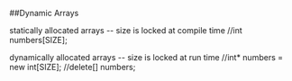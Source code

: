 ##Dynamic Arrays

statically allocated arrays -- size is locked at compile time
//int numbers[SIZE];

dynamically allocated arrays -- size is locked at run time
//int* numbers = new int[SIZE];
//delete[] numbers;
